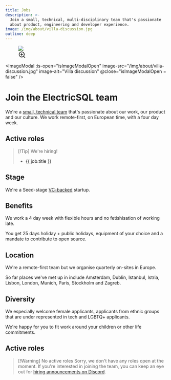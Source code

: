 ```yaml
---
title: Jobs
description: >-
  Join a small, technical, multi-disciplinary team that's passionate
  about product, engineering and developer experience.
image: /img/about/villa-discussion.jpg
outline: deep
---
```


<script setup>
import { data as activeJobs } from '../../data/activeJobs.data.ts'
import { ref } from 'vue'

const currentlyHiring = activeJobs.length > 0

// Modal state
const isImageModalOpen = ref(false)
</script>

<figure class="page-image">
  <div class="clickable-image" @click="isImageModalOpen = true">
    <img src="/img/about/villa-discussion.jpg" />
    <div class="image-overlay">
      <svg width="24" height="24" viewBox="0 0 24 24" fill="none" stroke="currentColor" stroke-width="2" stroke-linecap="round" stroke-linejoin="round">
        <circle cx="11" cy="11" r="8"></circle>
        <path d="m21 21-4.35-4.35"></path>
        <line x1="11" y1="8" x2="11" y2="14"></line>
        <line x1="8" y1="11" x2="14" y2="11"></line>
      </svg>
    </div>
  </div>
</figure>

<ImageModal
:is-open="isImageModalOpen"
image-src="/img/about/villa-discussion.jpg"
image-alt="Villa discussion"
@close="isImageModalOpen = false"
/>

<h1 id="#join">Join the ElectricSQL team</h1>

We're a [small, technical team](/about/team) that's passionate about our work, our product and our culture. We work remote-first, on European time, with a four day week.

<div v-if="currentlyHiring">

## Active roles

> [!Tip] We're hiring!
>
> <ul><li v-for="job in activeJobs"><a :href="job.link">{{ job.title }}</a></li></ul>

</div>

## Stage

We're a Seed-stage [VC-backed](/about/team#investors) startup.

## Benefits

We work a 4 day week with flexible hours and no fetishisation of working late.

You get 25 days holiday + public holidays, equipment of your choice and a mandate to contribute to open source.

## Location

We're a remote-first team but we organise quarterly on-sites in Europe.

So far places we've met up in include Amsterdam, Dublin, Istanbul, Istria, Lisbon, London, Munich, Paris, Stockholm and Zagreb.

## Diversity

We especially welcome female applicants, applicants from ethnic groups that are under represented in tech and LGBTQ+ applicants.

We're happy for you to fit work around your children or other life commitments.

<div v-if="!currentlyHiring">

## Active roles

> [!Warning] No active roles
> Sorry, we don't have any roles open at the moment. If you're interested in joining the team, you can keep an eye out for [hiring announcements on Discord](https://discord.electric-sql.com).

</div>
